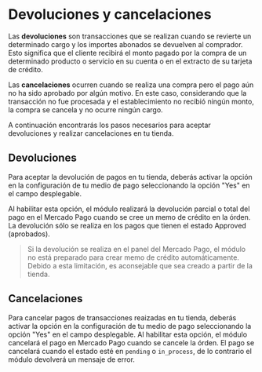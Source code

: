 # Devoluciones y cancelaciones

Las **devoluciones** son transacciones que se realizan cuando se revierte un determinado cargo y los importes abonados se devuelven al comprador. Esto significa que el cliente recibirá el monto pagado por la compra de un determinado producto o servicio en su cuenta o en el extracto de su tarjeta de crédito.

Las **cancelaciones** ocurren cuando se realiza una compra pero el pago aún no ha sido aprobado por algún motivo. En este caso, considerando que la transacción no fue procesada y el establecimiento no recibió ningún monto, la compra se cancela y no ocurre ningún cargo.

A continuación encontrarás los pasos necesarios para aceptar devoluciones y realizar cancelaciones en tu tienda.

## Devoluciones

Para aceptar la devolución de pagos en tu tienda, deberás activar la opción en la configuración de tu medio de pago seleccionando la opción "Yes" en el campo desplegable.

Al habilitar esta opción, el módulo realizará la devolución parcial o total del pago en el Mercado Pago cuando se cree un memo de crédito en la órden. La devolución sólo se realiza en los pagos que tienen el estado Approved (aprobados).

> Si la devolución se realiza en el panel del Mercado Pago, el módulo no está preparado para crear memo de crédito automáticamente. Debido a esta limitación, es aconsejable que sea creado a partir de la tienda.

## Cancelaciones

Para cancelar pagos de transacciones reaizadas en tu tienda, deberás activar la opción en la configuración de tu medio de pago seleccionando la opción "Yes" en el campo desplegable. 
Al habilitar esta opción, el módulo cancelará el pago en Mercado Pago cuando se cancele la órden.
El pago se cancelará cuando el estado esté en `pending` o `in_process`, de lo contrario el módulo devolverá un mensaje de error.
